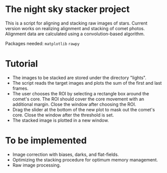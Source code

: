 # The night sky stacker project
This is a script for aligning and stacking raw images of stars. 
Current version works on realizing alignment and stacking of comet photos. Alignment data are calculated using a convolution-based algorithm.

Packages needed:
`matplotlib` `rawpy`



# Tutorial

- The images to be stacked are stored under the directory "lights".
- The script reads the target images and plots the sum of the first and last frames.
- The user chooses the ROI by selecting a rectangle box around the comet's core. The ROI should cover the core movement with an additional margin. Close the window after choosing the ROI.
- Drag the slider at the bottom of the new plot to mask out the comet's core. Close the window after the threshold is set.
- The stacked image is plotted in a new window.

# To be implemented

- Image correction with biases, darks, and flat-fields.
- Optimizing the stacking procedure for optimum memory management.
- Raw image processing.
